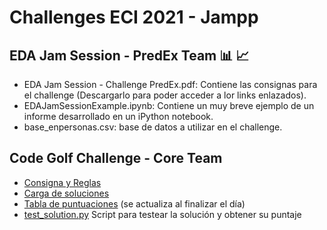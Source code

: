 # Challenges ECI 2021 - Jampp

## EDA Jam Session - PredEx Team 📊 📈
* EDA Jam Session - Challenge PredEx.pdf: Contiene las consignas para el challenge (Descargarlo para poder acceder a lor links enlazados).
* EDAJamSessionExample.ipynb: Contiene un muy breve ejemplo de un informe desarrollado en un iPython notebook.
* base_enpersonas.csv: base de datos a utilizar en el challenge.

## Code Golf Challenge - Core Team

* [Consigna y Reglas](https://github.com/jampp/jampp-eci2021/blob/master/Challenges/Code%20Golf%20Challenge%20-%20Core%20Team/README.md)
* [Carga de soluciones](https://forms.gle/xR6JgDgugXvgNcjB7)
* [Tabla de puntuaciones](https://share.geckoboard.com/dashboards/WK7QXYNUBY5OZNIE) (se actualiza al finalizar el día)
* [test_solution.py](https://github.com/jampp/jampp-eci2021/blob/master/Challenges/Code%20Golf%20Challenge%20-%20Core%20Team/test_solution.py) Script para testear la solución y obtener su puntaje

